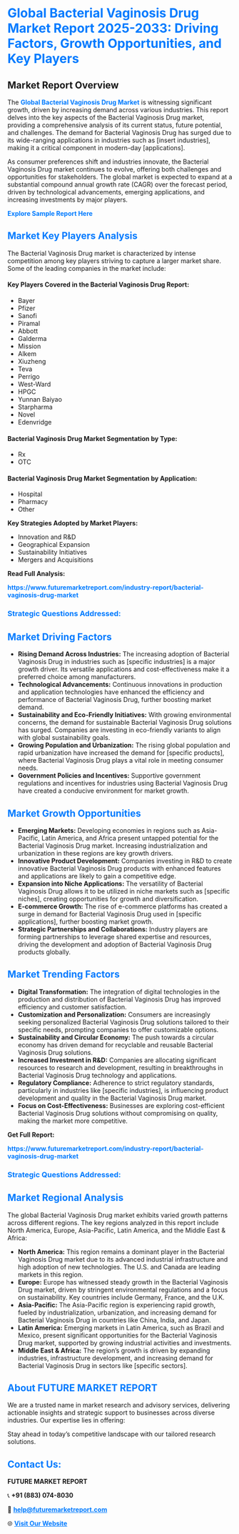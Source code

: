<h1 style="color: #007BFF;">Global Bacterial Vaginosis Drug Market Report 2025-2033: Driving Factors, Growth Opportunities, and Key Players</h1>

<section id="overview">
<h2>Market Report Overview</h2>
<p>The <a href="https://www.futuremarketreport.com/industry-report/bacterial-vaginosis-drug-market" style="color: #007BFF; text-decoration: none;"><strong>Global Bacterial Vaginosis Drug Market</strong></a> is witnessing significant growth, driven by increasing demand across various industries. This report delves into the key aspects of the Bacterial Vaginosis Drug market, providing a comprehensive analysis of its current status, future potential, and challenges. The demand for Bacterial Vaginosis Drug has surged due to its wide-ranging applications in industries such as [insert industries], making it a critical component in modern-day [applications].</p>
<p>As consumer preferences shift and industries innovate, the Bacterial Vaginosis Drug market continues to evolve, offering both challenges and opportunities for stakeholders. The global market is expected to expand at a substantial compound annual growth rate (CAGR) over the forecast period, driven by technological advancements, emerging applications, and increasing investments by major players.</p>
</section>

<section id="overview">
<p><a href="https://www.futuremarketreport.com/request-sample/reportId=26347" style="color: #007BFF; text-decoration: none;"><strong>Explore Sample Report Here</strong></a></p>
</section>

<section id="key-players">
<h2 style="color: #007BFF;">Market Key Players Analysis</h2>
<p>The Bacterial Vaginosis Drug market is characterized by intense competition among key players striving to capture a larger market share. Some of the leading companies in the market include:</p>
<h4>Key Players Covered in the Bacterial Vaginosis Drug Report:</h4>
<ul><li>Bayer</li><li>Pfizer</li><li>Sanofi</li><li>Piramal</li><li>Abbott</li><li>Galderma</li><li>Mission</li><li>Alkem</li><li>Xiuzheng</li><li>Teva</li><li>Perrigo</li><li>West-Ward</li><li>HPGC</li><li>Yunnan Baiyao</li><li>Starpharma</li><li>Novel</li><li>Edenvridge</li></ul>
<h4>Bacterial Vaginosis Drug Market Segmentation by Type:</h4>
<ul><li>Rx</li><li>OTC</li></ul>

<h4>Bacterial Vaginosis Drug Market Segmentation by Application:</h4>
<ul><li>Hospital</li><li>Pharmacy</li><li>Other</li></ul>
<p><strong>Key Strategies Adopted by Market Players:</strong></p>
<ul>
<li>Innovation and R&D</li>
<li>Geographical Expansion</li>
<li>Sustainability Initiatives</li>
<li>Mergers and Acquisitions</li>
</ul>
</section>

<section>
<p><strong>Read Full Analysis: </strong></p><a href="https://www.futuremarketreport.com/industry-report/bacterial-vaginosis-drug-market" style="color: #007BFF; text-decoration: none;"><strong>https://www.futuremarketreport.com/industry-report/bacterial-vaginosis-drug-market</strong></a>
<h3 style="color: #007BFF;">Strategic Questions Addressed:</h3>
</section>

<section id="driving-factors">
<h2 style="color: #007BFF;">Market Driving Factors</h2>
<ul>
<li><strong>Rising Demand Across Industries:</strong> The increasing adoption of Bacterial Vaginosis Drug in industries such as [specific industries] is a major growth driver. Its versatile applications and cost-effectiveness make it a preferred choice among manufacturers.</li>
<li><strong>Technological Advancements:</strong> Continuous innovations in production and application technologies have enhanced the efficiency and performance of Bacterial Vaginosis Drug, further boosting market demand.</li>
<li><strong>Sustainability and Eco-Friendly Initiatives:</strong> With growing environmental concerns, the demand for sustainable Bacterial Vaginosis Drug solutions has surged. Companies are investing in eco-friendly variants to align with global sustainability goals.</li>
<li><strong>Growing Population and Urbanization:</strong> The rising global population and rapid urbanization have increased the demand for [specific products], where Bacterial Vaginosis Drug plays a vital role in meeting consumer needs.</li>
<li><strong>Government Policies and Incentives:</strong> Supportive government regulations and incentives for industries using Bacterial Vaginosis Drug have created a conducive environment for market growth.</li>
</ul>
</section>

<section id="growth-opportunities">
<h2 style="color: #007BFF;">Market Growth Opportunities</h2>
<ul>
<li><strong>Emerging Markets:</strong> Developing economies in regions such as Asia-Pacific, Latin America, and Africa present untapped potential for the Bacterial Vaginosis Drug market. Increasing industrialization and urbanization in these regions are key growth drivers.</li>
<li><strong>Innovative Product Development:</strong> Companies investing in R&D to create innovative Bacterial Vaginosis Drug products with enhanced features and applications are likely to gain a competitive edge.</li>
<li><strong>Expansion into Niche Applications:</strong> The versatility of Bacterial Vaginosis Drug allows it to be utilized in niche markets such as [specific niches], creating opportunities for growth and diversification.</li>
<li><strong>E-commerce Growth:</strong> The rise of e-commerce platforms has created a surge in demand for Bacterial Vaginosis Drug used in [specific applications], further boosting market growth.</li>
<li><strong>Strategic Partnerships and Collaborations:</strong> Industry players are forming partnerships to leverage shared expertise and resources, driving the development and adoption of Bacterial Vaginosis Drug products globally.</li>
</ul>
</section>

<section id="trending-factors">
<h2 style="color: #007BFF;">Market Trending Factors</h2>
<ul>
<li><strong>Digital Transformation:</strong> The integration of digital technologies in the production and distribution of Bacterial Vaginosis Drug has improved efficiency and customer satisfaction.</li>
<li><strong>Customization and Personalization:</strong> Consumers are increasingly seeking personalized Bacterial Vaginosis Drug solutions tailored to their specific needs, prompting companies to offer customizable options.</li>
<li><strong>Sustainability and Circular Economy:</strong> The push towards a circular economy has driven demand for recyclable and reusable Bacterial Vaginosis Drug solutions.</li>
<li><strong>Increased Investment in R&D:</strong> Companies are allocating significant resources to research and development, resulting in breakthroughs in Bacterial Vaginosis Drug technology and applications.</li>
<li><strong>Regulatory Compliance:</strong> Adherence to strict regulatory standards, particularly in industries like [specific industries], is influencing product development and quality in the Bacterial Vaginosis Drug market.</li>
<li><strong>Focus on Cost-Effectiveness:</strong> Businesses are exploring cost-efficient Bacterial Vaginosis Drug solutions without compromising on quality, making the market more competitive.</li>
</ul>
</section>

<section>
<p><strong>Get Full Report: </strong></p><a href="https://www.futuremarketreport.com/industry-report/bacterial-vaginosis-drug-market" style="color: #007BFF; text-decoration: none;"><strong>https://www.futuremarketreport.com/industry-report/bacterial-vaginosis-drug-market</strong></a>
<h3 style="color: #007BFF;">Strategic Questions Addressed:</h3>
</section>


<section id="regional-analysis">
<h2 style="color: #007BFF;">Market Regional Analysis</h2>
<p>The global Bacterial Vaginosis Drug market exhibits varied growth patterns across different regions. The key regions analyzed in this report include North America, Europe, Asia-Pacific, Latin America, and the Middle East & Africa:</p>
<ul>
<li><strong>North America:</strong> This region remains a dominant player in the Bacterial Vaginosis Drug market due to its advanced industrial infrastructure and high adoption of new technologies. The U.S. and Canada are leading markets in this region.</li>
<li><strong>Europe:</strong> Europe has witnessed steady growth in the Bacterial Vaginosis Drug market, driven by stringent environmental regulations and a focus on sustainability. Key countries include Germany, France, and the U.K.</li>
<li><strong>Asia-Pacific:</strong> The Asia-Pacific region is experiencing rapid growth, fueled by industrialization, urbanization, and increasing demand for Bacterial Vaginosis Drug in countries like China, India, and Japan.</li>
<li><strong>Latin America:</strong> Emerging markets in Latin America, such as Brazil and Mexico, present significant opportunities for the Bacterial Vaginosis Drug market, supported by growing industrial activities and investments.</li>
<li><strong>Middle East & Africa:</strong> The region’s growth is driven by expanding industries, infrastructure development, and increasing demand for Bacterial Vaginosis Drug in sectors like [specific sectors].</li>
</ul>
</section>

<footer>
<h2 style="color: #007BFF;">About FUTURE MARKET REPORT</h2>
<p>We are a trusted name in market research and advisory services, delivering actionable insights and strategic support to businesses across diverse industries. Our expertise lies in offering:</p>

<p>Stay ahead in today’s competitive landscape with our tailored research solutions.</p>

<h2 style="color: #007BFF;">Contact Us:</h2>
<p><strong>FUTURE MARKET REPORT</strong></p>
<p>📞 <strong>+91 (883) 074-8030</strong></p>
<p>📧 <strong><a href="mailto:help@futuremarketreport.com" style="color: #007BFF;">help@futuremarketreport.com</a></strong></p>
<p>🌐 <strong><a href="https://www.futuremarketreport.com/" style="color: #007BFF;">Visit Our Website</a></strong></p>
</footer>